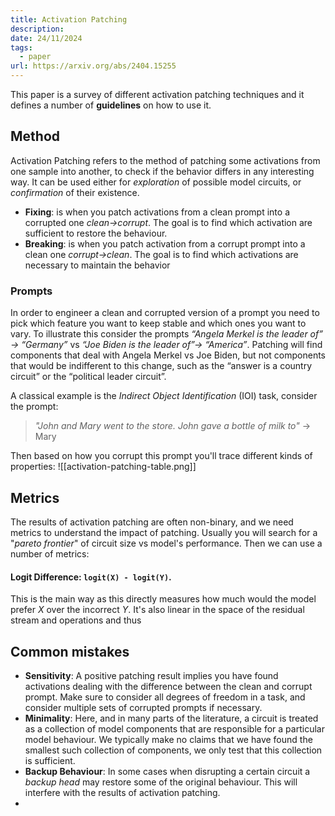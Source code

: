 ```yaml
---
title: Activation Patching
description: 
date: 24/11/2024
tags:
  - paper
url: https://arxiv.org/abs/2404.15255
---
```

This paper is a survey of different activation patching techniques and it defines a number of **guidelines** on how to use it.

## Method
Activation Patching refers to the method of patching some activations from one sample into another, to check if the behavior differs in any interesting way.
It can be used either for *exploration* of possible model circuits, or *confirmation* of their existence.
- **Fixing**: is when you patch activations from a clean prompt into a corrupted one _clean->corrupt_. The goal is to find which activation are sufficient to restore the behaviour.
- **Breaking**: is when you patch activation from a corrupt prompt into a clean one _corrupt->clean_. The goal is to find which activations are necessary to maintain the behavior

### Prompts
In order to engineer a clean and corrupted version of a prompt you need to pick which feature you want to keep stable and which ones you want to vary.
To illustrate this consider the prompts *“Angela Merkel is the leader of” → “Germany”* vs *“Joe Biden is the leader of”→ “America”*. Patching will find components that deal with Angela Merkel vs Joe Biden, but not components that would be indifferent to this change, such as the “answer is a country circuit” or the “political leader circuit”. 

A classical example is the *Indirect Object Identification* (IOI) task, consider the prompt:

> *"John and Mary went to the store. John gave a bottle of milk to"* -> Mary

Then based on how you corrupt this prompt you'll trace different kinds of properties:
![[activation-patching-table.png]]

## Metrics
The results of activation patching are often non-binary, and we need metrics to understand the impact of patching. Usually you will search for a "*pareto frontier*" of circuit size vs model's performance. Then we can use a number of metrics:
#### Logit Difference: `logit(X) - logit(Y)`. 
This is the main way as this directly measures how much would the model prefer *X* over the incorrect *Y*. It's also linear in the space of the residual stream and operations and thus 


## Common mistakes
- **Sensitivity**: A positive patching result implies you have found activations dealing with the difference between the clean and corrupt prompt. Make sure to consider all degrees of freedom in a task, and consider multiple sets of corrupted prompts if necessary.
- **Minimality**: Here, and in many parts of the literature, a circuit is treated as a collection of model components that are responsible for a particular model behaviour. We typically make no claims that we have found the smallest such collection of components, we only test that this collection is sufficient.
- **Backup Behaviour**: In some cases when disrupting a certain circuit a *backup head* may restore some of the original behaviour. This will interfere with the results of activation patching.
- 